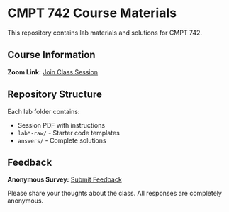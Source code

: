 # CMPT 742 Course Materials

This repository contains lab materials and solutions for CMPT 742.

## Course Information

**Zoom Link:** [Join Class Session](https://sfu.zoom.us/j/88142193050)

## Repository Structure

Each lab folder contains:
- Session PDF with instructions
- `lab*-raw/` - Starter code templates  
- `answers/` - Complete solutions

## Feedback

**Anonymous Survey:** [Submit Feedback](https://s.surveyplanet.com/9g2ug9f3)

Please share your thoughts about the class. All responses are completely anonymous.
